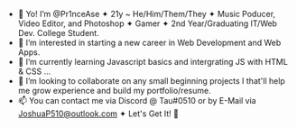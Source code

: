 - 👋 Yo! I’m @Pr1nceAse ✦ 21y ~ He/Him/Them/They ✦ Music Poducer, Video Editor, and Photoshop ✦ Gamer ✦ 2nd Year/Graduating IT/Web Dev. College Student.
- 👀 I’m interested in starting a new career in Web Development and Web Apps.
- 🌱 I’m currently learning Javascript basics and intergrating JS with HTML & CSS ...
- 💞️ I’m looking to collaborate on any small beginning projects I that'll help me grow experience and build my portfolio/resume.
- 📫 You can contact me via Discord @ Tau#0510 or by E-Mail via JoshuaP510@outlook.com ✦ Let's Get It! 🌟

<!---
Pr1nceAse/Pr1nceAse is a ✨ special ✨ repository because its `README.md` (this file) appears on your GitHub profile.
You can click the Preview link to take a look at your changes.
--->
